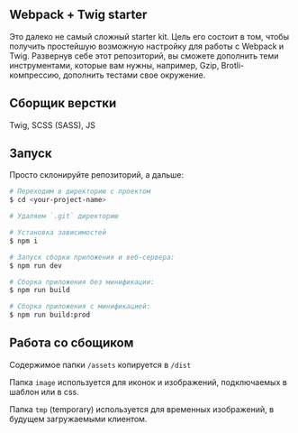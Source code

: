 Webpack + Twig starter
---

Это далеко не самый сложный starter kit. Цель его состоит в том, чтобы получить простейшую возможную настройку для работы с Webpack и Twig. Развернув себе этот репозиторий, вы сможете дополнить теми инструментами, которые вам нужны, например, Gzip, Brotli-компрессию, дополнить тестами свое окружение.

## Сборщик верстки
Twig, SCSS (SASS), JS

## Запуск

Просто склонируйте репозиторий, а дальше:

```bash
# Переходим в директорию с проектом
$ cd <your-project-name>

# Удаляем `.git` директорию

# Установка зависимостей
$ npm i

# Запуск сборки приложения и веб-сервера:
$ npm run dev

# Сборка приложения без минификации: 
$ npm run build

# Сборка приложения с минификацией: 
$ npm run build:prod
```

## Работа со сбощиком

Содержимое папки `/assets` копируется в `/dist`

Папка `image` используется для иконок и изображений, подключаемых в шаблон или в css.
  
Папка `tmp` (temporary) используется для временных изображений, в будущем загружаемыми клиентом.
